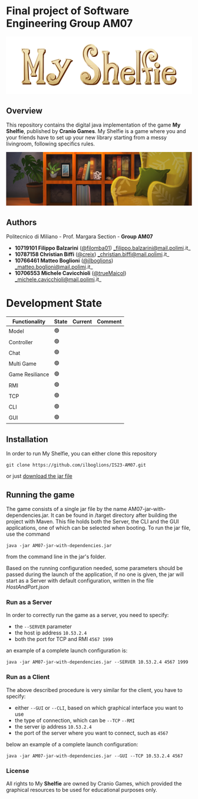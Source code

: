 
# Final project of Software Engineering Group AM07 
![My Shelfie](https://github.com/ilboglions/IS23-AM07/blob/66395bdf3670a9df1a04b42146a1f867596e068f/src/main/resources/images/PublisherMaterial/Title_2000x618px.png)
## Overview
This repository contains the digital java implementation of the game **My Shelfie**, published by **Cranio Games**.
My Shelfie is a game where you and your friends have to set up your new library starting from a messy livingroom, following
specifics rules.

![My Shelfie background](https://github.com/ilboglions/IS23-AM07/blob/5d2d577a53b37d1ba1113b79a8eef3859e802e37/src/main/resources/images/PublisherMaterial/banner%201386x400px.png)
## Authors
Politecnico di Miliano - Prof. Margara Section - **Group AM07** 
-  **10719101 Filippo Balzarini** ([@filomba01](https://github.com/filomba01)) _filippo.balzarini@mail.polimi.it_
-  **10787158 Christian Biffi** ([@creix](https://github.com/creix)) _christian.biffi@mail.polimi.it_
-  **10766461 Matteo Boglioni** ([@ilboglions](https://github.com/ilboglions)) _matteo.boglioni@mail.polimi.it_
- **10706553 Michele Cavicchioli** ([@trueMaicol](https://github.com/trueMaicol)) _michele.cavicchioli@mail.polimi.it_

# Development State

| Functionality   | State | Current | Comment                                         |
|-----------------|----| ---- |-------------------------------------------------|
| Model           | :green_circle: | |                                                 |
| Controller      | :green_circle: | |                                                 |
| Chat            | :green_circle: | |                                                 |
| Multi Game      | :green_circle: | |                                                 |
| Game Resiliance | :green_circle: | |                       |
| RMI             | :green_circle: | |                                                 |
| TCP             | :green_circle: | |                                                 |
| CLI             | :green_circle: | |  |
| GUI             | :green_circle: | |                                                 |

## Installation
In order to run My Shelfie, you can either clone this repository
```
git clone https://github.com/ilboglions/IS23-AM07.git
```
or just [download the jar file](https://github.com/ilboglions/IS23-AM07/blob/298c656a7adecf666d2ce64c71843bea1b84936f/deliverables/AM07-My-Shelfie-1.0-jar-with-dependencies.jar)
## Running the game
The game consists of a single jar file by the name AM07-jar-with-dependencies.jar. It can be found in /target directory after building the project with Maven.
This file holds both the Server, the CLI and the GUI applications, one of which can be selected when booting.
To run the jar file, use the command
```
java -jar AM07-jar-with-dependencies.jar
```
from the command line in the jar's folder.

Based on the running configuration needed, some parameters should be passed during the launch of the application, if no one is given,
the jar will start as a Server with default configuration, written in the file _HostAndPort.json_

### Run as a Server
In order to correctly run the game as a server, you need to specify:
- the ```--SERVER``` parameter
- the host ip address ```10.53.2.4```
- both the port for TCP and RMI ```4567 1999```

an example of a complete launch configuration is:
```
java -jar AM07-jar-with-dependencies.jar --SERVER 10.53.2.4 4567 1999
```
### Run as a Client
The above described procedure is very similar for the client, you have to specify:
- either ```--GUI``` or ```--CLI```, based on which graphical interface you want to use
- the type of connection, which can be ```--TCP``` ```--RMI``` 
- the server ip address ```10.53.2.4```
- the port of the server where you want to connect, such as ```4567```

below an example of a complete launch configuration:
```
java -jar AM07-jar-with-dependencies.jar --GUI --TCP 10.53.2.4 4567
```
### License
All rights to My **Shelfie** are owned by Cranio Games,  which provided the graphical 
resources to be used for educational purposes only.